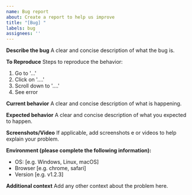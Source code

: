 ```yaml
---
name: Bug report
about: Create a report to help us improve
title: "[Bug] "
labels: bug
assignees: ''
---
```


**Describe the bug**
A clear and concise description of what the bug is.

**To Reproduce**
Steps to reproduce the behavior:
1. Go to '...'
2. Click on '....'
3. Scroll down to '....'
4. See error

**Current behavior**
A clear and concise description of what is happening.

**Expected behavior**
A clear and concise description of what you expected to happen.

**Screenshots/Video**
If applicable, add screenshots e or videos to help explain your problem.

**Environment (please complete the following information):**
 - OS: [e.g. Windows, Linux, macOS]
 - Browser [e.g. chrome, safari]
 - Version [e.g. v1.2.3]

**Additional context**
Add any other context about the problem here.
